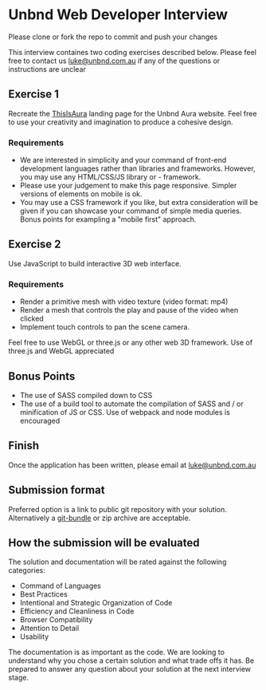 # Unbnd Web Developer Interview

Please clone or fork the repo to commit and push your changes

This interview containes two coding exercises described below. Please feel free to contact us luke@unbnd.com.au if any of the questions or instructions  are unclear

## Exercise 1

Recreate the [ThisIsAura](https://thisisaura.com/) landing page for the Unbnd Aura website. Feel free to use your creativity and imagination to produce a cohesive design.

### Requirements
- We are interested in simplicity and your command of front-end development languages rather than libraries and frameworks. However, you may use any HTML/CSS/JS library or - framework.
- Please use your judgement to make this page responsive. Simpler versions of elements on mobile is ok.
- You may use a CSS framework if you like, but extra consideration will be given if you can showcase your command of simple media queries. Bonus points for exampling a "mobile first" approach.

## Exercise 2

Use JavaScript to build interactive 3D web interface.

### Requirements
- Render a primitive mesh with video texture (video format: mp4)
- Render a mesh that controls the play and pause of the video when clicked
- Implement touch controls to pan the scene camera. 

Feel free to use WebGL or three.js or any other web 3D framework. Use of three.js and WebGL appreciated

## Bonus Points

- The use of SASS compiled down to CSS
- The use of a build tool to automate the compilation of SASS and / or minification of JS or CSS. Use of webpack and node modules is encouraged

## Finish

Once the application has been written, please email at luke@unbnd.com.au

## Submission format
Preferred option is a link to public git repository with your solution. Alternatively a [git-bundle](https://git-scm.com/docs/git-bundle) or zip archive are acceptable.

## How the submission will be evaluated 

The solution and documentation will be rated against the following categories:

- Command of Languages
- Best Practices
- Intentional and Strategic Organization of Code
- Efficiency and Cleanliness in Code
- Browser Compatibility
- Attention to Detail
- Usability

The documentation is as important as the code. We are looking to understand why you chose a certain solution and what trade offs it has. Be prepared to answer any question about your solution at the next interview stage.
